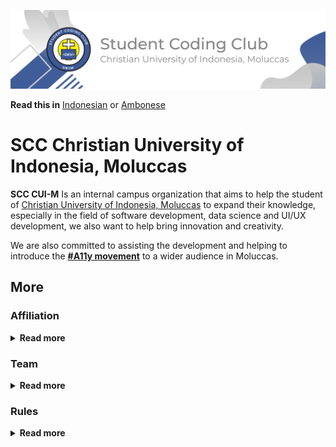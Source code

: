 ![Student Coding Club](https://github.com/scc-ukim/.github/blob/main/profile/src/2nd-banner.png?raw=true)

**Read this in** [Indonesian](./readme-id-ID.md) or [Ambonese](./readme-id-ID.md)

# SCC Christian University of Indonesia, Moluccas

**SCC CUI-M** Is an internal campus organization that aims to help the student of [Christian University of Indonesia, Moluccas](https://ukim.ac.id) to expand their knowledge, especially in the field of software development, data science and UI/UX development, we also want to help bring innovation and creativity.

We are also committed to assisting the development and helping to introduce the **[#A11y movement](https://www.a11yproject.com/)** to a wider audience in Moluccas.

## More

### Affiliation

<details>
  <summary><strong>Read more</strong></summary>

As mentioned above, SCC (Student Coding Club) is an internal campus organization based on [Christian University of Indonesia, Moluccas](https://ukim.ac.id), so we are affiliated with [Christian University of Indonesia, Moluccas](https://ukim.ac.id), and its [University Student Body (SEMA)](https://www.instagram.com/smu_ukim/).

We are also under the wings of [Faculty Student Body of Computer Science (SEMAF)](https://www.instagram.com/smfilkom_ukim/), and directly being monitored by the Dean of Computer Science Faculty.

</details>

### Team

<details>
  <summary><strong>Read more</strong></summary>
  
  Right now we are focused on **`Web Development`** and **`Data Science`**, so with that in mind, we have 2 teams that are focused on each subject.

</details>

### Rules

<details>
  <summary><strong>Read more</strong></summary>

As an organization we also have our own rules, that each member need to abide to, any violation will be `dealt internally`, but if the violation kept happends we will _not hasitate to pursue any legal action_.

#### Repositories-related Rules

<details>
  <summary><strong>Read more</strong></summary>

With that being said we are implementing these rules for repositories:

- Each team must name their repository follow these rules:
  - Each repository must start with team code (`wd` or `ds`).
  - Use `-` to seperated team code with the repository name.
  - Naming convention for repository name is `organization-projectname` ex. `ukim-websitekampus`
- Only the team with the proper naming can push any change to relative repository or you need to ask permission from the team leader before you do any changes.
- Any project that are **`secretive`** in nature are forbid to be public it must kept as private repository.
- Its `advice to fork the repo`, instead of directly pushing any changes to main repo ([SCC's Repo](https://github.com/scc-ukim)).

</details>

</details>
